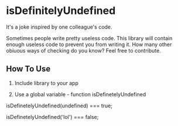 # isDefinitelyUndefined
It's a joke inspired by one colleague's code.

Sometimes people write pretty useless code. This library will contain enough useless code to prevent you from writing it. How many other obiuous ways of checking do you know? Feel free to contribute.

## How To Use
1. Include library to your app

2. Use a global variable - function isDefinetelyUndefined

isDefinetelyUndefined(undefined) === true;

isDefinetelyUndefined('lol') === false;
